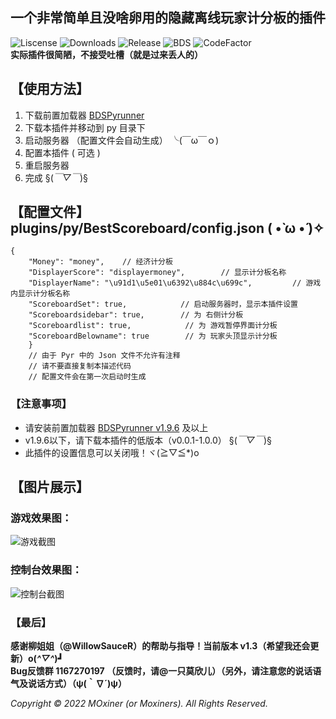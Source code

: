 ## 一个非常简单且没啥卵用的隐藏离线玩家计分板的插件

![Liscense](https://img.shields.io/github/license/Moxiner/BestScoreboard)
![Downloads](https://img.shields.io/github/downloads/Moxiner/BestScoreboard/total)
![Release](https://img.shields.io/github/v/release/Moxiner/BestScoreboard)
![BDS](https://img.shields.io/badge/support--Pyr--version-1.9.9-blue)
![CodeFactor](https://www.codefactor.io/repository/github/Moxiner/BestScoreboard/badge)  
**实际插件很简陋，不接受吐槽（就是过来丢人的）**



## 【使用方法】

1. 下载前置加载器 [BDSPyrunner](https://github.com/twoone-3/BDSpyrunner)
2. 下载本插件并移动到 py 目录下
3. 启动服务器 （配置文件会自动生成） ╰(￣ω￣ｏ)
4. 配置本插件 ( 可选 ) 
5. 重启服务器
6. 完成  §(*￣▽￣*)§
## 【配置文件】plugins/py/BestScoreboard/config.json ( •̀ ω •́ )✧
```
{
    "Money": "money",    // 经济计分板
    "DisplayerScore": "displayermoney",        // 显示计分板名称
    "DisplayerName": "\u91d1\u5e01\u6392\u884c\u699c",         // 游戏内显示计分板名称
    "ScoreboardSet": true,            // 启动服务器时，显示本插件设置
    "Scoreboardsidebar": true,        // 为 右侧计分板
    "Scoreboardlist": true,            // 为 游戏暂停界面计分板
    "ScoreboardBelowname": true        // 为 玩家头顶显示计分板
    }
    // 由于 Pyr 中的 Json 文件不允许有注释
    // 请不要直接复制本描述代码
    // 配置文件会在第一次启动时生成
```

### 【注意事项】

- 请安装前置加载器 [BDSPyrunner v1.9.6](https://github.com/twoone-3/BDSpyrunner) 及以上
- v1.9.6以下，请下载本插件的低版本（v0.0.1-1.0.0） §(*￣▽￣*)§
- 此插件的设置信息可以关闭哦！ヾ(≧▽≦*)o
## 【图片展示】

### 游戏效果图：

![游戏截图](https://www.minebbs.com/attachments/png.24403/)



### 控制台效果图：

![控制台截图](https://www.minebbs.com/attachments/png.24404/)





### 【最后】

**感谢柳姐姐（@WillowSauceR）的帮助与指导！当前版本 v1.3（希望我还会更新）o(*^▽^*)┛**  
**Bug反馈群 1167270197 （反馈时，请@一只莫欣儿）（另外，请注意您的说话语气及说话方式）（ψ(｀∇´)ψ）**  

*Copyright © 2022 MOxiner (or Moxiners). All Rights Reserved.*
